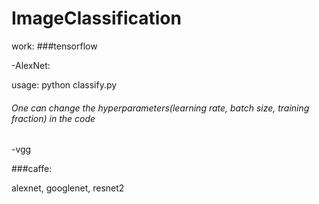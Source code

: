 # ImageClassification

work:
###tensorflow

-AlexNet:

usage: python classify.py

###### One can change the hyperparameters(learning rate, batch size, training fraction) in the code

-vgg

###caffe:

alexnet, googlenet, resnet2



